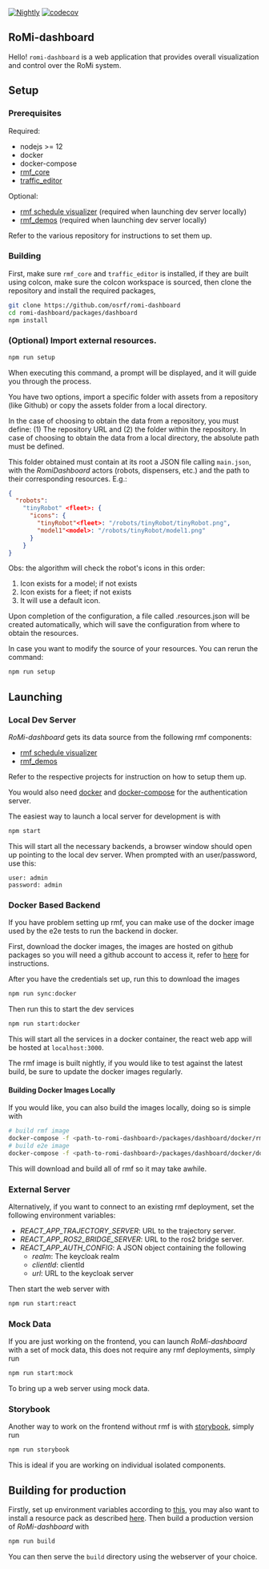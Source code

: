 [![Nightly](https://github.com/osrf/romi-dashboard/workflows/Nightly/badge.svg)](https://github.com/osrf/romi-dashboard/actions?query=workflow%3ANightly)
[![codecov](https://codecov.io/gh/osrf/romi-dashboard/branch/master/graph/badge.svg)](https://codecov.io/gh/osrf/romi-dashboard)

## RoMi-dashboard

Hello! `romi-dashboard` is a web application that provides overall visualization and control over the RoMi system.

## Setup

### Prerequisites

Required:

- nodejs >= 12
- docker
- docker-compose
- [rmf_core](https://github.com/osrf/rmf_core)
- [traffic_editor](https://github.com/osrf/traffic_editor)

Optional:

- [rmf schedule visualizer](https://github.com/osrf/rmf_schedule_visualizer) (required when launching dev server locally)
- [rmf_demos](https://github.com/osrf/rmf_demos) (required when launching dev server locally)

Refer to the various repository for instructions to set them up.

### Building

First, make sure `rmf_core` and `traffic_editor` is installed, if they are built using colcon, make sure the colcon workspace is sourced, then clone the repository and install the required packages,

```bash
git clone https://github.com/osrf/romi-dashboard
cd romi-dashboard/packages/dashboard
npm install
```

### (Optional) Import external resources.

```bash
npm run setup
```

When executing this command, a prompt will be displayed, and it will guide you through the process.

You have two options, import a specific folder with assets from a repository (like Github) or copy the assets folder from a local directory.

In the case of choosing to obtain the data from a repository, you must define: (1) The repository URL and (2) the folder within the repository. In case of choosing to obtain the data from a local directory, the absolute path must be defined.

This folder obtained must contain at its root a JSON file calling `main.json`, with the _RomiDashboard_ actors (robots, dispensers, etc.) and the path to their corresponding resources. E.g.:

```json
{
  "robots":
    "tinyRobot" <fleet>: {
      "icons": {
        "tinyRobot"<fleet>: "/robots/tinyRobot/tinyRobot.png",
        "model1"<model>: "/robots/tinyRobot/model1.png"
      }
    }
}
```

Obs: the algorithm will check the robot's icons in this order:

1. Icon exists for a model; if not exists
2. Icon exists for a fleet; if not exists
3. It will use a default icon.

Upon completion of the configuration, a file called .resources.json will be created automatically, which will save the configuration from where to obtain the resources.

In case you want to modify the source of your resources. You can rerun the command:

```bash
npm run setup
```

## Launching

### Local Dev Server

_RoMi-dashboard_ gets its data source from the following rmf components:

- [rmf schedule visualizer](https://github.com/osrf/rmf_schedule_visualizer)
- [rmf_demos](https://github.com/osrf/rmf_demos)

Refer to the respective projects for instruction on how to setup them up.

You would also need [docker](https://docs.docker.com/engine/install/ubuntu/) and [docker-compose](https://docs.docker.com/compose/install/) for the authentication server.

The easiest way to launch a local server for development is with

```bash
npm start
```

This will start all the necessary backends, a browser window should open up pointing to the local dev server. When prompted with an user/password, use this:

```
user: admin
password: admin
```

### Docker Based Backend

If you have problem setting up rmf, you can make use of the docker image used by the e2e tests to run the backend in docker.

First, download the docker images, the images are hosted on github packages so you will need a github account to access it, refer to [here](https://docs.github.com/en/packages/using-github-packages-with-your-projects-ecosystem/configuring-docker-for-use-with-github-packages) for instructions.

After you have the credentials set up, run this to download the images

```bash
npm run sync:docker
```

Then run this to start the dev services

```bash
npm run start:docker
```

This will start all the services in a docker container, the react web app will be hosted at `localhost:3000`.

The rmf image is built nightly, if you would like to test against the latest build, be sure to update the docker images regularly.

#### Building Docker Images Locally

If you would like, you can also build the images locally, doing so is simple with

```bash
# build rmf image
docker-compose -f <path-to-romi-dashboard>/packages/dashboard/docker/rmf/docker-compose.yml build --no-cache
# build e2e image
docker-compose -f <path-to-romi-dashboard>/packages/dashboard/docker/docker-compose.yml build --no-cache e2e
```

This will download and build all of rmf so it may take awhile.

### External Server

Alternatively, if you want to connect to an existing rmf deployment, set the following environment variables:

- _REACT_APP_TRAJECTORY_SERVER_: URL to the trajectory server.
- _REACT_APP_ROS2_BRIDGE_SERVER_: URL to the ros2 bridge server.
- _REACT_APP_AUTH_CONFIG_: A JSON object containing the following
  - _realm_: The keycloak realm
  - _clientId_: clientId
  - _url_: URL to the keycloak server

Then start the web server with

```bash
npm run start:react
```

### Mock Data

If you are just working on the frontend, you can launch _RoMi-dashboard_ with a set of mock data, this does not require any rmf deployments, simply run

```bash
npm run start:mock
```

To bring up a web server using mock data.

### Storybook

Another way to work on the frontend without rmf is with [storybook](https://storybook.js.org/), simply run

```bash
npm run storybook
```

This is ideal if you are working on individual isolated components.

## Building for production

Firstly, set up environment variables according to [this](#External-Server), you may also want to install a resource pack as described [here](#Optional-Import-external-resources.). Then build a production version of _RoMi-dashboard_ with

```bash
npm run build
```

You can then serve the `build` directory using the webserver of your choice.
